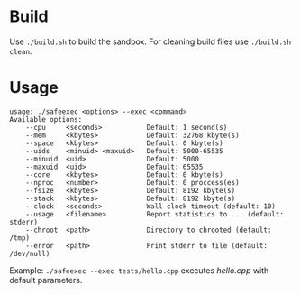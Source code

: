# Build

Use `./build.sh` to build the sandbox. For cleaning build files use `./build.sh clean`.

# Usage

```
usage: ./safeexec <options> --exec <command>
Available options:
	--cpu     <seconds>           Default: 1 second(s)
	--mem     <kbytes>            Default: 32768 kbyte(s)
	--space   <kbytes>            Default: 0 kbyte(s)
	--uids    <minuid> <maxuid>   Default: 5000-65535
	--minuid  <uid>               Default: 5000
	--maxuid  <uid>               Default: 65535
	--core    <kbytes>            Default: 0 kbyte(s)
	--nproc   <number>            Default: 0 proccess(es)
	--fsize   <kbytes>            Default: 8192 kbyte(s)
	--stack   <kbytes>            Default: 8192 kbyte(s)
	--clock   <seconds>           Wall clock timeout (default: 10)
	--usage   <filename>          Report statistics to ... (default: stderr)
	--chroot  <path>              Directory to chrooted (default: /tmp)
	--error   <path>              Print stderr to file (default: /dev/null)
```

Example: `./safeexec --exec tests/hello.cpp` executes *hello.cpp* with default parameters.
